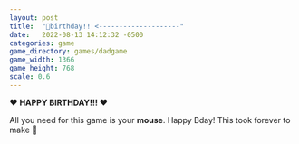 ```yaml
---
layout: post
title:  "🎉birthday!! <--------------------"
date:   2022-08-13 14:12:32 -0500
categories: game
game_directory: games/dadgame
game_width: 1366
game_height: 768
scale: 0.6
---
```


**❤️ HAPPY BIRTHDAY!!! ❤️**

All you need for this game is your **mouse**. Happy Bday! This took forever to make 🥴
